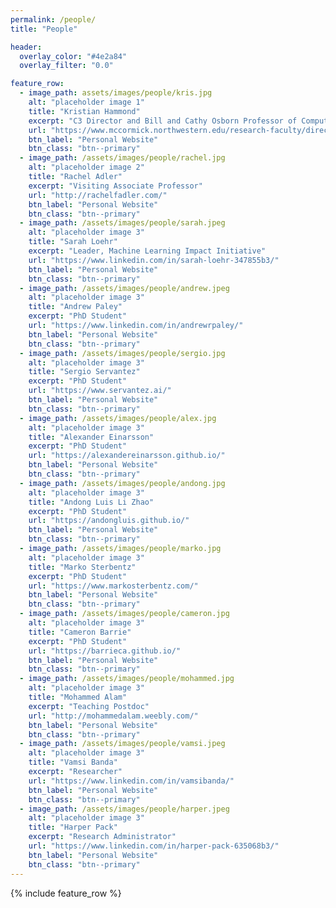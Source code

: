 ```yaml
---
permalink: /people/
title: "People"

header:
  overlay_color: "#4e2a84"
  overlay_filter: "0.0"

feature_row:
  - image_path: assets/images/people/kris.jpg
    alt: "placeholder image 1"
    title: "Kristian Hammond"
    excerpt: "C3 Director and Bill and Cathy Osborn Professor of Computer Science"
    url: "https://www.mccormick.northwestern.edu/research-faculty/directory/profiles/hammond-kristian.html"
    btn_label: "Personal Website"
    btn_class: "btn--primary"
  - image_path: /assets/images/people/rachel.jpg
    alt: "placeholder image 2"
    title: "Rachel Adler"
    excerpt: "Visiting Associate Professor"
    url: "http://rachelfadler.com/"
    btn_label: "Personal Website"
    btn_class: "btn--primary"
  - image_path: /assets/images/people/sarah.jpeg
    alt: "placeholder image 3"
    title: "Sarah Loehr"
    excerpt: "Leader, Machine Learning Impact Initiative"
    url: "https://www.linkedin.com/in/sarah-loehr-347855b3/"
    btn_label: "Personal Website"
    btn_class: "btn--primary"
  - image_path: /assets/images/people/andrew.jpeg
    alt: "placeholder image 3"
    title: "Andrew Paley"
    excerpt: "PhD Student"
    url: "https://www.linkedin.com/in/andrewrpaley/"
    btn_label: "Personal Website"
    btn_class: "btn--primary"
  - image_path: /assets/images/people/sergio.jpg
    alt: "placeholder image 3"
    title: "Sergio Servantez"
    excerpt: "PhD Student"
    url: "https://www.servantez.ai/"
    btn_label: "Personal Website"
    btn_class: "btn--primary"
  - image_path: /assets/images/people/alex.jpg
    alt: "placeholder image 3"
    title: "Alexander Einarsson"
    excerpt: "PhD Student"
    url: "https://alexandereinarsson.github.io/"
    btn_label: "Personal Website"
    btn_class: "btn--primary"
  - image_path: /assets/images/people/andong.jpg
    alt: "placeholder image 3"
    title: "Andong Luis Li Zhao"
    excerpt: "PhD Student"
    url: "https://andongluis.github.io/"
    btn_label: "Personal Website"
    btn_class: "btn--primary"
  - image_path: /assets/images/people/marko.jpg
    alt: "placeholder image 3"
    title: "Marko Sterbentz"
    excerpt: "PhD Student"
    url: "https://www.markosterbentz.com/"
    btn_label: "Personal Website"
    btn_class: "btn--primary"
  - image_path: /assets/images/people/cameron.jpg
    alt: "placeholder image 3"
    title: "Cameron Barrie"
    excerpt: "PhD Student"
    url: "https://barrieca.github.io/"
    btn_label: "Personal Website"
    btn_class: "btn--primary"
  - image_path: /assets/images/people/mohammed.jpg
    alt: "placeholder image 3"
    title: "Mohammed Alam"
    excerpt: "Teaching Postdoc"
    url: "http://mohammedalam.weebly.com/"
    btn_label: "Personal Website"
    btn_class: "btn--primary"
  - image_path: /assets/images/people/vamsi.jpeg
    alt: "placeholder image 3"
    title: "Vamsi Banda"
    excerpt: "Researcher"
    url: "https://www.linkedin.com/in/vamsibanda/"
    btn_label: "Personal Website"
    btn_class: "btn--primary"
  - image_path: /assets/images/people/harper.jpeg
    alt: "placeholder image 3"
    title: "Harper Pack"
    excerpt: "Research Administrator"
    url: "https://www.linkedin.com/in/harper-pack-635068b3/"
    btn_label: "Personal Website"
    btn_class: "btn--primary"
---
```


{% include feature_row %}

